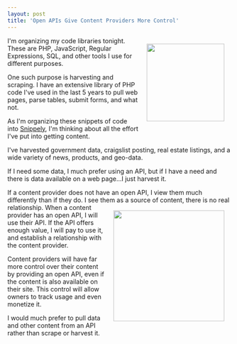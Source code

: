 ```yaml
---
layout: post
title: 'Open APIs Give Content Providers More Control'
---
```

<img style="padding: 15px;" src="http://kinlane-productions.s3.amazonaws.com/scraping.jpg" alt="" width="175" align="right" />I'm organizing my code libraries tonight. These are PHP, JavaScript, Regular Expressions, SQL, and other tools I use for different purposes.<p></p>
One such purpose is harvesting and scraping.  I have an extensive library of PHP code I've used in the last 5 years to pull web pages, parse tables, submit forms, and what not.<p></p>
As I'm organizing these snippets of code into <a title="Snippely" href="http://code.google.com/p/snippely/">Snippely</a>, I'm thinking about all the effort I've put into getting content.<p></p>
I've harvested government data, craigslist posting, real estate listings, and a wide variety of news, products, and geo-data.<p></p>
If I need some data, I much prefer using an API, but if I have a need and there is data available on a web page...I just harvest it.<p></p>
If a content provider does not have an open API, I view them much differently than if they do.  I see them as a source of content, there is no real relationship.
<img style="padding: 15px;" src="http://kinlane-productions.s3.amazonaws.com/harvesting.jpg" alt="" width="250" align="right" />
When a content provider has an open API, I will use their API.  If the API offers enough value, I will pay to use it, and establish a relationship with the content provider.<p></p>
Content providers will have far more control over their content by providing an open API, even if the content is also available on their site.  This control will allow owners to track usage and even monetize it.<p></p>
I would much prefer to pull data and other content from an API rather than scrape or harvest it.